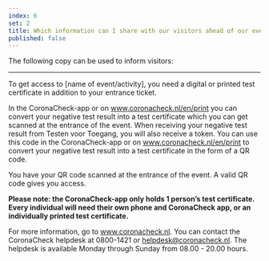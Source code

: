 ```yaml
---
index: 6
set: 2
title: Which information can I share with our visitors ahead of our event?
published: false
---
```

The following copy can be used to inform visitors:

---
To get access to [name of event/activity], you need a digital or printed test certificate in addition to your entrance ticket.

In the CoronaCheck-app or on www.coronacheck.nl/en/print you can convert your negative test result into a test certificate which you can get scanned at the entrance of the event. When receiving your negative test result from Testen voor Toegang, you will also receive a token. You can use this code in the CoronaCheck-app or on www.coronacheck.nl/en/print to convert your negative test result into a test certificate in the form of a QR code.

You have your QR code scanned at the entrance of the event. A valid QR code gives you access. 

**Please note: the CoronaCheck-app only holds 1 person’s test certificate. Every individual will need their own phone and CoronaCheck app, or an individually printed test certificate.**

For more information, go to www.coronacheck.nl. You can contact the CoronaCheck helpdesk at 0800-1421 or helpdesk@coronacheck.nl. The helpdesk is available Monday through Sunday from 08.00 - 20.00 hours.

